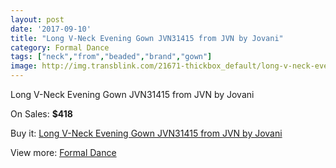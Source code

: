 ```yaml
---
layout: post
date: '2017-09-10'
title: "Long V-Neck Evening Gown JVN31415 from JVN by Jovani"
category: Formal Dance
tags: ["neck","from","beaded","brand","gown"]
image: http://img.transblink.com/21671-thickbox_default/long-v-neck-evening-gown-jvn31415-from-jvn-by-jovani.jpg
---
```

Long V-Neck Evening Gown JVN31415 from JVN by Jovani

On Sales: **$418**
<a href="https://www.transblink.com/en/formal-dance/6863-long-v-neck-evening-gown-jvn31415-from-jvn-by-jovani.html"><amp-img layout="responsive" width="600" height="600" src="//img.transblink.com/21671-thickbox_default/long-v-neck-evening-gown-jvn31415-from-jvn-by-jovani.jpg" alt="Long V-Neck Evening Gown JVN31415 from JVN by Jovani 0" /></a>
<a href="https://www.transblink.com/en/formal-dance/6863-long-v-neck-evening-gown-jvn31415-from-jvn-by-jovani.html"><amp-img layout="responsive" width="600" height="600" src="//img.transblink.com/21672-thickbox_default/long-v-neck-evening-gown-jvn31415-from-jvn-by-jovani.jpg" alt="Long V-Neck Evening Gown JVN31415 from JVN by Jovani 1" /></a>

Buy it: [Long V-Neck Evening Gown JVN31415 from JVN by Jovani](https://www.transblink.com/en/formal-dance/6863-long-v-neck-evening-gown-jvn31415-from-jvn-by-jovani.html "Long V-Neck Evening Gown JVN31415 from JVN by Jovani")

View more: [Formal Dance](https://www.transblink.com/en/6-formal-dance "Formal Dance")